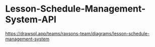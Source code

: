 # Lesson-Schedule-Management-System-API

https://drawsql.app/teams/raxsons-team/diagrams/lesson-schedule-management-system
